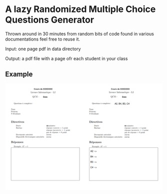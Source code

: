 # A lazy Randomized Multiple Choice Questions Generator

Thrown around in 30 minutes from random bits of code found in various documentations feel free to reuse it. 

Input: one page pdf in data directory

Output: a pdf file with a page ofr each student in your class

## Example

![](./doc/exemple.png)